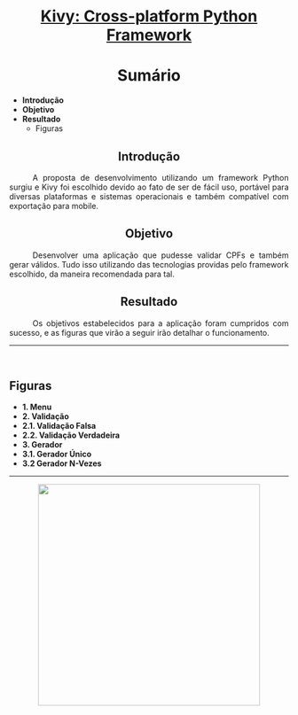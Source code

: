 # <div align="center">[Kivy: Cross-platform Python Framework](https://kivy.org/#home)</div>

<div align="center"><h1>Sumário</h1></div>

 - **Introdução**
 - **Objetivo**
 - **Resultado**
	 - Figuras

<div align="center"><h2>Introdução</h2></div>
<p align=justify>&emsp;&emsp;&emsp;A proposta de desenvolvimento utilizando um framework Python surgiu e Kivy foi escolhido devido ao fato de ser de fácil uso, portável para diversas plataformas e sistemas operacionais e também compatível com exportação para mobile.   </p>

<div align="center"><h2>Objetivo</h2></div>
<p align=justify>&emsp;&emsp;&emsp;Desenvolver uma aplicação que pudesse validar CPFs e também gerar válidos. Tudo isso utilizando das tecnologias providas pelo framework escolhido, da maneira recomendada para tal.</p>

<div align="center"><h2>Resultado</h2></div>
<p align=justify>&emsp;&emsp;&emsp;Os objetivos estabelecidos para a aplicação foram cumpridos com sucesso, e as figuras que virão a seguir irão detalhar o funcionamento.  </p>

<hr>
<br>
<div align="left"><h2>Figuras</h2></div>

 - **1. Menu**
 - **2. Validação**
 - **2.1. Validação Falsa**
 - **2.2. Validação Verdadeira**
 - **3. Gerador**
 - **3.1. Gerador Único**
 - **3.2 Gerador N-Vezes**
  <hr>
  
 <div align=center>
<img height=400 src=https://lh3.googleusercontent.com/ICHEg5dRkjMFU4Ex4ccGEkn4xUxHFh_htOPWCf8C_Kb0rHhgbmAd68gO12OPrEZ0pjGc5-kOSlUlEuWZB9xByv-C5lGqv2pUDZ-VsSbrHNU2a-4tgWVc2vkazlG8Bmls6Vulu7bL_wYfAMkqD6scSnPPs3dV473O10feixhXZTBUhB_kqKWtK8kT6tXxeYo9hlHLLDQ-WegMEno8p0O0rA_1zCX5KNb6Yytg9cxE3hhak9JNxYVapPcE9GNZS2ckCN0n9_r9fS2vmUIAoiqR-cs8Z2tWmYOAi4Qnm__hzzODHBZthOxEdaswJgFF3bmEE1SOPxomv5G-pH7Hjyff_HJFC85zbfvXDg2pkpxA_wcLDe6p6DyrYXWvra5ERw3XH5tF79PjntcLHXK4KrUGcOepn5cy623uADCHsoqeT28z9APwCC15MF18JmW4svc7iYWkPCzCVzDJGvLwh5nmHfellWmGiPWPkh_Gc-UrC7jDRY_Yut_Pe3BGQp2GXVjwYzdsRkVJB3fMCaWi3m-hLlQex5tYJ0rhDKixDW1gg63Y5QRMia8tsnsvVIk7AlSzU8CFft2T1_oeTtdsDtRqpyfJPYUMq2dS8CHBsd8GaxKxV4LE8YD5UaS17OP-BerdQVsGDs3B0I0OR6o9TkAG1jrx=w531-h731-no>
</div>
